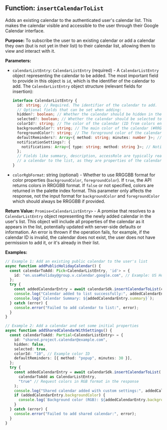 ## Function: `insertCalendarToList`

Adds an existing calendar to the authenticated user's calendar list. This makes the calendar visible and accessible to the user through their Google Calendar interface.

**Purpose:**
To subscribe the user to an existing calendar or add a calendar they own (but is not yet in their list) to their calendar list, allowing them to view and interact with it.

**Parameters:**
- `calendarListEntry`: `CalendarListEntry` (required) - A `CalendarListEntry` object representing the calendar to be added. The most important field to provide in this object is `id`, which is the identifier of the calendar to add.
  The `CalendarListEntry` object structure (relevant fields for insertion):
  ```typescript
  interface CalendarListEntry {
    id: string; // Required. The identifier of the calendar to add.
    // Optional fields that can be set when adding:
    hidden?: boolean; // Whether the calendar should be hidden in the list. Default: false.
    selected?: boolean; // Whether the calendar should be selected to be displayed. Default: true.
    colorId?: string; // The color of the calendar (ID from colors endpoint).
    backgroundColor?: string; // The main color of the calendar (#RRGGBB).
    foregroundColor?: string; // The foreground color of the calendar (#RRGGBB).
    defaultReminders?: Array<{ method: string; minutes: number }>; // Default reminders for events on this calendar.
    notificationSettings?: {
      notifications: Array<{ type: string; method: string }>; // Notification settings.
    };
    // Fields like summary, description, accessRole are typically read-only when inserting
    // a calendar to the list, as they are properties of the calendar itself.
  }
  ```
- `colorRgbFormat`: string (optional) - Whether to use RRGGBB format for color properties (`backgroundColor`, `foregroundColor`). If `true`, the API returns colors in RRGGBB format. If `false` or not specified, colors are returned in the palette index format. This parameter only affects the response, not the input format for `backgroundColor` and `foregroundColor` which should always be RRGGBB if provided.

**Return Value:**
`Promise<CalendarListEntry>` - A promise that resolves to a `CalendarListEntry` object representing the newly added calendar in the user's list. This object will include all properties of the calendar as it appears in the list, potentially updated with server-side defaults or information.
An error is thrown if the operation fails, for example, if the calendar ID is invalid, the calendar does not exist, the user does not have permission to add it, or it's already in their list.

**Examples:**
```typescript
// Example 1: Add an existing public calendar to the user's list
async function addPublicHolidayCalendar() {
  const calendarToAdd: Pick<CalendarListEntry, 'id'> = {
    id: "en.usa#holiday@group.v.calendar.google.com", // Example: US Holidays calendar
  };
  try {
    const addedCalendarEntry = await calendarSdk.insertCalendarToList(calendarToAdd as CalendarListEntry);
    console.log("Calendar added to list successfully:", addedCalendarEntry);
    console.log(`Calendar Summary: ${addedCalendarEntry.summary}`);
  } catch (error) {
    console.error("Failed to add calendar to list:", error);
  }
}

// Example 2: Add a calendar and set some initial properties
async function addSharedCalendarWithSettings() {
  const calendarToAdd: Partial<CalendarListEntry> = {
    id: "shared.project.calendar@example.com",
    hidden: false,
    selected: true,
    colorId: "10", // Example color ID
    defaultReminders: [{ method: "popup", minutes: 30 }],
  };
  try {
    const addedCalendarEntry = await calendarSdk.insertCalendarToList(
      calendarToAdd as CalendarListEntry,
      "true" // Request colors in RGB format in the response
    );
    console.log("Shared calendar added with custom settings:", addedCalendarEntry);
    if (addedCalendarEntry.backgroundColor) {
      console.log(`Background color (RGB): ${addedCalendarEntry.backgroundColor}`);
    }
  } catch (error) {
    console.error("Failed to add shared calendar:", error);
  }
}
```